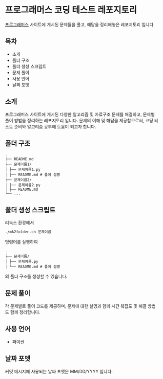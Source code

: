 # 프로그래머스 코딩 테스트 레포지토리

[프로그래머스][1] 사이트에 게시된 문제들을 풀고, 해답을 정리해놓은 레포지토리 입니다

## 목차

- 소개
- 폴더 구조
- 폴더 생성 스크립트
- 문제 풀이
- 사용 언어
- 날짜 포멧

## 소개

프로그래머스 사이트에 게시된 다양한 알고리즘 및 자료구조 문제를 해결하고, 문제별 풀이 방법을 정리하는 레포지토리 입니다. 문제의 이해 및 해답을 제공함으로써, 코딩 테스트 준비와 알고리즘 공부에 도움이 되고자 합니다.

## 폴더 구조

```
.
├── README.md
├── 문제이름1/
│ ├── 문제이름1.py
│ ├── README.md # 풀이 설명
├── 문제이름2/
│ ├── 문제이름2.py
│ ├── README.md
└── ...
```

## 폴더 생성 스크립트

리눅스 환경에서

```zsh
./mk2folder.sh 문제이름
```

명령어를 실행하여

```
.
├── 문제이름/
│ ├── 문제이름.py
│ └── README.md # 풀이 설명
```

의 폴더 구조를 생성할 수 있습니다.

## 문제 풀이

각 문제별로 풀이 코드를 제공하며, 문제에 대한 설명과 함께 시간 복잡도 및 해결 방법도 함께 정리합니다.

## 사용 언어

- 파이썬

## 날짜 포멧

커밋 메시지에 사용되는 날짜 포멧은 MM/DD/YYYY 입니다.

[1]: https://school.programmers.co.kr/learn/challenges?order=recent
